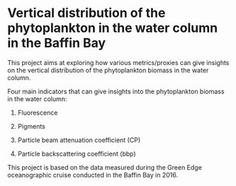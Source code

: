 # Vertical distribution of the phytoplankton in the water column in the Baffin Bay

<!-- badges: start -->

<!-- badges: end -->

This project aims at exploring how various metrics/proxies can give insights on the vertical distribution of the phytoplankton biomass in the water column.

Four main indicators that can give insights into the phytoplankton biomass in the water column:

1.  Fluorescence

2.  Pigments

3.  Particle beam attenuation coefficient (CP)

4.  Particle backscattering coefficient (bbp)

This project is based on the data measured during the Green Edge oceanographic cruise conducted in the Baffin Bay in 2016.
